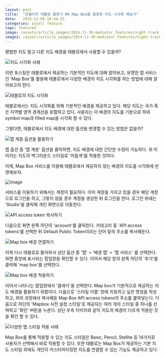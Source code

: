 ```yaml
---
layout: post
title:  "강젤리의 태블로 활용기 #9 Map Box를 활용한 지도 시각화 해보기"
date:   2016-12-08 10:44:25
categories: injell feature
tags: featured
image: /assets/article_images/2014-11-30-mediator_features/night-track.JPG
image2: /assets/article_images/2014-11-30-mediator_features/night-track-mobile.JPG
---
```


평범한 지도 말고 다른 지도 배경을 태블로에서 사용할 수 있을까?

![지도 시각화 사례](https://cloud.githubusercontent.com/assets/10662638/21036452/4a588bcc-be09-11e6-8778-ed1a793cc59a.png)

이번 포스팅은 태블로에서 제공하는 기본적인 지도에 대해 알아보고, 유명한 맵 서비스인 'Map Box'를 활용해 태블로에서 다양한 배경의 지도 시각화를 하는 방법에 대해 알아보고자 한다.

![태블로의 지도 시각화](https://cloud.githubusercontent.com/assets/10662638/21036555/03817190-be0a-11e6-8173-98db6b38566b.png)

태블로에서는 지도 시각화를 위해 기본적인 배경을 제공하고 있다. 해당 지도는 국가 혹은 지역별 영역 경계선을 포함하고 있다. 사용자는 이 배경의 지도를 기본으로 하여 symbol map과 filled map을 시각화 할 수 있다.

그렇다면, 태블로에서 지도 배경에 대한 옵션을 변경할 수 있는 방법은 없을까?

![맵 계층 옵션을 활용하기](https://cloud.githubusercontent.com/assets/10662638/21036648/d536053e-be0a-11e6-9146-845c099d03ed.png)

맵 옵션 중 '맵 계층' 옵션을 클릭하면, 지도 배경에 대한 간단한 수정이 가능하다. 위 이미지는 지도의 백그라운드 스타일로 '어둡게'를 적용한 것이다.

이제, Map Box 서비스를 이용해 태블로에서 제공하지 않는 배경의 지도를 시각화에 반영해보자.

![image](https://cloud.githubusercontent.com/assets/10662638/21036809/d874d99a-be0b-11e6-9de2-149258748ccc.png)

서비스를 이용하기 위해서는 계정이 필요하다. 이미 계정을 가지고 있을 경우 해당 계정으로 로그인을 하고, 그렇지 않을 경우 계정을 생성한 뒤 로그인을 한다. 로그인 뒤에는 'Studio'을 클릭해 개인 화면으로 이동한다.

![API access token 복사하기](https://cloud.githubusercontent.com/assets/10662638/21036856/3ad1850c-be0c-11e6-9b37-6c537d6d71a8.png)

다음으로 화면 왼쪽 하단의 'acoount'를 클릭한다. 카테고리 중 'API access tokens'를 선택한 뒤 Default Public Token이라는 단어 밑의 주소를 복사해둔다.

![Map box 배경 연결하기](https://cloud.githubusercontent.com/assets/10662638/21036945/0de337c4-be0d-11e6-8dde-1bbadea7601c.png)

이제 다시 태블로로 돌아와서 상단 옵션 중 '맵' > '배경 맵' > '맵 서비스' 를 선택한다. 화면 중앙에 표시되는 팝업창을 확인할 수 있다. 이어서 해당 창의 왼쪽 하단의 '추가'를 클릭해 'map box'를 선택한다.

![Map box 배경 적용하기](https://cloud.githubusercontent.com/assets/10662638/21037033/c0bea98c-be0d-11e6-8330-0dbc874da27e.png)

이어서 나타나는 팝업창에서 '클래식'을 선택한다. Map box가 기본적으로 제공하는 지도 배경을 활용하기 위함이다. 다음으로 '스타일 이름' 창에 지칭하고 싶은 명칭을 작성하고, 위의 과정에서 복사해둔 Map Box API access tokens의 주소를 붙여넣는다. 다음으로 하단의 'Mapbox 사전 설정 스타일'로 제공되는 여러 개의 스타일 중 하나를 선택하고 '확인' 버튼을 누른다. 상단 우측 이미지와 같이 지도의 배경이 다르게 적용된 것을 확인 할 수 있다.

![다양한 맵 스타일 적용 사례](https://cloud.githubusercontent.com/assets/10662638/21037158/d033e58e-be0e-11e6-8fb2-e41d118b9d4d.png)

Map Box를 통해 적용할 수 있는 지도 스타일은 Basic, Pencil, Stellite 등 14가지로 사용자가 선택해서 바로 적용할 수 있다. 또한 태블로는 Map Box가 제공하는 기본 지도 스타일 외에도 개인이 커스터마이징한 지도를 연결할 수 있는 기능도 제공하고 있다.
